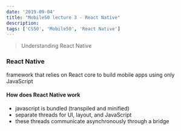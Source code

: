 ```yaml
---
date: '2019-09-04'
title: "Mobile50 lecture 3 - React Native"
description: 
tags: ['CS50', 'Mobile50', 'React Native']
---
```

> Understanding React Native

### React Native
framework that relies on React core to build mobile apps using only JavaScript

#### How does React Native work
- javascript is bundled (transpiled and minified)
- separate threads for UI, layout, and JavaScript
- these threads communicate asynchronously through a bridge